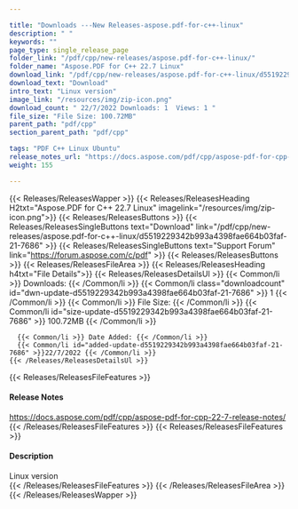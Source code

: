 ```yaml
---

title: "Downloads ---New Releases-aspose.pdf-for-c++-linux"
description: " "
keywords: ""
page_type: single_release_page
folder_link: "/pdf/cpp/new-releases/aspose.pdf-for-c++-linux/"
folder_name: "Aspose.PDF for C++ 22.7 Linux"
download_link: "/pdf/cpp/new-releases/aspose.pdf-for-c++-linux/d5519229342b993a4398fae664b03faf-21-7686"
download_text: "Download"
intro_text: "Linux version"
image_link: "/resources/img/zip-icon.png"
download_count: " 22/7/2022 Downloads: 1  Views: 1 "
file_size: "File Size: 100.72MB"
parent_path: "pdf/cpp"
section_parent_path: "pdf/cpp"

tags: "PDF C++ Linux Ubuntu"
release_notes_url: "https://docs.aspose.com/pdf/cpp/aspose-pdf-for-cpp-22-7-release-notes/"
weight: 155

---
```


{{< Releases/ReleasesWapper >}}
  {{< Releases/ReleasesHeading H2txt="Aspose.PDF for C++ 22.7 Linux" imagelink="/resources/img/zip-icon.png">}}
  {{< Releases/ReleasesButtons >}}
    {{< Releases/ReleasesSingleButtons text="Download" link="/pdf/cpp/new-releases/aspose.pdf-for-c++-linux/d5519229342b993a4398fae664b03faf-21-7686" >}}
    {{< Releases/ReleasesSingleButtons text="Support Forum" link="https://forum.aspose.com/c/pdf" >}}
  {{< Releases/ReleasesButtons >}}
  {{< Releases/ReleasesFileArea >}}
    {{< Releases/ReleasesHeading h4txt="File Details">}}
    {{< Releases/ReleasesDetailsUl >}}
      {{< Common/li >}} Downloads: {{< /Common/li >}}
      {{< Common/li class="downloadcount" id="dwn-update-d5519229342b993a4398fae664b03faf-21-7686" >}} 1 {{< /Common/li >}}
      {{< Common/li >}} File Size: {{< /Common/li >}}
      {{< Common/li id="size-update-d5519229342b993a4398fae664b03faf-21-7686" >}} 100.72MB {{< /Common/li >}}

      {{< Common/li >}} Date Added: {{< /Common/li >}}
      {{< Common/li id="added-update-d5519229342b993a4398fae664b03faf-21-7686" >}}22/7/2022 {{< /Common/li >}}
    {{< /Releases/ReleasesDetailsUl >}}

  {{< Releases/ReleasesFileFeatures >}}
      <h4>Release Notes</h4><div><a href='https://docs.aspose.com/pdf/cpp/aspose-pdf-for-cpp-22-7-release-notes/'>https://docs.aspose.com/pdf/cpp/aspose-pdf-for-cpp-22-7-release-notes/</a></div>
  {{< /Releases/ReleasesFileFeatures >}}
  {{< Releases/ReleasesFileFeatures >}}
      <h4>Description</h4><div class="HTMLDescription">Linux version</div>
  {{< /Releases/ReleasesFileFeatures >}}
 {{< /Releases/ReleasesFileArea >}}
{{< /Releases/ReleasesWapper >}}


